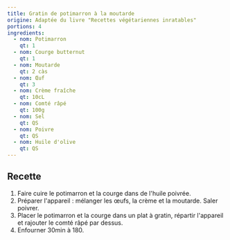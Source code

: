 ```yaml
---
title: Gratin de potimarron à la moutarde
origine: Adaptée du livre "Recettes végétariennes inratables"
portions: 4
ingredients:
  - nom: Potimarron
    qt: 1
  - nom: Courge butternut
    qt: 1
  - nom: Moutarde
    qt: 2 càs
  - nom: Œuf
    qt: 3
  - nom: Crème fraîche
    qt: 10cL
  - nom: Comté râpé
    qt: 100g
  - nom: Sel
    qt: QS
  - nom: Poivre
    qt: QS
  - nom: Huile d'olive
    qt: QS
---
```


Recette
-------

1. Faire cuire le potimarron et la courge dans de l'huile poivrée.
2. Préparer l'appareil : mélanger les œufs, la crème et la moutarde. Saler poivrer.
3. Placer le potimarron et la courge dans un plat à gratin, répartir l'appareil et rajouter le comté râpé par dessus.
4. Enfourner 30min à 180.
